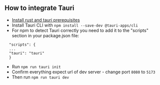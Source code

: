 ## How to integrate Tauri

- [Install rust and tauri prerequisites](https://tauri.app/v1/guides/getting-started/prerequisites/)
- Install Tauri CLI with `npm install --save-dev @tauri-apps/cli`
- For npm to detect Tauri correctly you need to add it to the "scripts" section in your package.json file:
```
  "scripts": {
  ...
  "tauri": "tauri"
  }

```
- Run
```npm run tauri init```
- Confirm everything expect url of dev server - change port `8080` to `5173`
- Then run
```npm run tauri dev```

